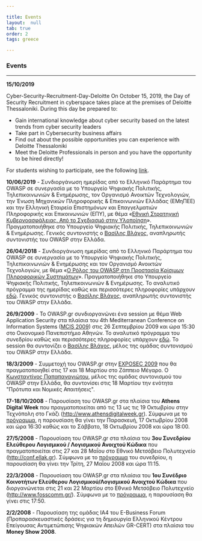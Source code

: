 ```yaml
---

title: Events 
layout:  null
tab: true
order: 2
tags: greece

---
```


### Events

---

**15/10/2019**

Cyber-Security-Recruitment-Day-Deloitte
On October 15, 2019, the Day of Security Recruitment in cyberspace takes place at the premises of Deloitte Thessaloniki. During this day be prepared to:

* Gain international knowledge about cyber security based on the latest trends from cyber security leaders
* Take part in Cybersecurity business affairs
* Find out about the possible opportunities you can experience with Deloitte Thessaloniki
* Meet the Deloitte Professionals in person and you have the opportunity to be hired directly!

For students wishing to participate, see the following [link](https://lnkd.in/gPBQxxw).

**10/06/2019** - Συνδιοργάνωση ημερίδας από το Ελληνικό Παράρτημα του OWASP σε συνεργασία με το Υπουργείο Ψηφιακής Πολιτικής, Τηλεπικοινωνιών & Ενημέρωσης, τον Οργανισμό Ανοικτών Τεχνολογιών, την Ένωση Μηχανικών Πληροφορικής & Επικοινωνιών Ελλάδας (ΕΜηΠΕΕ) και την Ελληνική Εταιρεία Επιστημόνων και Επαγγελματιών Πληροφορικής και Επικοινωνιών (ΕΠΥ), με θέμα «[Εθνική Στρατηγική Κυβερνοασφάλειας. Από το Σχεδιασμό στην Υλοποίηση](https://sites.google.com/s/14LqaL_OYBE4mE-RwUyKEwDM2uLG3FZLm/p/15d_i80Cboy7mE4zBL2ytg_KCLjG8caPE/edit)». Πραγματοποιήθηκε στο Υπουργείο Ψηφιακής Πολιτικής, Τηλεπικοινωνιών & Ενημέρωσης. Γενικός συντονιστής ο [Βασίλης Βλάχος](mailto:vsvlachosATowasp.gr), αναπληρωτής συντονιστής του OWASP στην Ελλάδα.

<!-- ![Owaspmeeting.jpg](Owaspmeeting.jpg "Owaspmeeting.jpg") -->

**26/04/2018** - Συνδιοργάνωση ημερίδας από το Ελληνικό Παράρτημα του OWASP σε συνεργασία με το Υπουργείο Ψηφιακής Πολιτικής, Τηλεπικοινωνιών & Ενημέρωσης και τον Οργανισμό Ανοικτών Τεχνολογιών, με θέμα «[Ο Ρόλος του OWASP στη
Προστασία Κρίσιμων Πληροφορικών Συστημάτων](https://www.facebook.com/events/362073127535010/)». Πραγματοποιήθηκε στο Υπουργείο Ψηφιακής Πολιτικής, Τηλεπικοινωνιών & Ενημέρωσης. Το αναλυτικό πρόγραμμα της ημερίδας καθώς και
περισσότερες πληροφορίες υπάρχουν [εδώ](https://drive.google.com/file/d/1oPO_1VMcHTi_PjRaGTdDBH0OUxRVoqRA/view). Γενικός συντονιστής ο [Βασίλης Βλάχος](mailto:vsvlachosATowasp.gr), αναπληρωτής συντονιστής του OWASP στην Ελλάδα.

**26/9/2009** - Το OWASP.gr συνδιοργανώνει ένα session με θέμα Web Application Security στα πλαίσια του 4th Mediterranean Conference on Information Systems ([MCIS 2009](http://www.mcis2009.org)) στις 26 Σεπτεμβρίου 2009 και ώρα 15:30 στο Οικονομικό Πανεπιστήμιο Αθηνών. Το αναλυτικό πρόγραμμα του συνεδρίου καθώς και περισσότερες πληροφορίες υπάρχουν [εδώ](http://www.mcis2009.org). Το session θα συντονίζει ο [Βασίλης Βλάχος](mailto:vsvlachosATowasp.gr), μέλος της ομάδας συντονισμού του OWASP στην Ελλάδα.

**18/3/2009** - Συμμετοχή του OWASP.gr στην [EXPOSEC 2009](http://www.tsomokos.gr/projects2.php) που θα πραγματοποιηθεί στις 17 και 18 Μαρτίου στο Ζάππειο Μέγαρο. Ο [Κωνσταντίνος Παπαπαναγιώτου](mailto:conpapATowasp.gr), μέλος της ομάδας συντονισμού του OWASP στην Ελλάδα, θα συντονίσει στις 18 Μαρτίου την ενότητα "Πρότυπα και Νομικές Απαιτήσεις".

**17-18/10/2008** - Παρουσίαση του OWASP.gr στα πλαίσια του **Athens Digital Week** που πραγματοποιείται από τις 13 ως τις 19 Οκτωβρίου στην Τεχνόπολη στο Γκάζι (http://www.athensdigitalweek.gr). Σύμφωνα με το [πρόγραμμα](http://www.athensdigitalweek.gr/el/the-core/talk-zone), η παρουσίαση θα γίνει την Παρασκευή, 17 Οκτωβρίου 2008 και ώρα 16:30 καθώς και το Σάββατο, 18 Οκτωβρίου 2008 και ώρα 18:00.

**27/5/2008** - Παρουσίαση του OWASP.gr στα πλαίσια του **3ου Συνεδρίου Ελεύθερου Λογισμικού / Λογισμικού Ανοιχτού Κώδικα** που πραγματοποιείται στις 27 και 28 Μαΐου στο Εθνικό Μετσόβειο Πολυτεχνείο (http://conf.ellak.gr). Σύμφωνα με το
[πρόγραμμα](http://conf.ellak.gr/2008/index.php?option=com_jcalpro&Itemid=138&extmode=week&date=2008-05-25) του συνεδρίου, η παρουσίαση θα γίνει την Τρίτη, 27 Μαΐου 2008 και ώρα 11:15.

**22/3/2008** - Παρουσίαση του OWASP.gr στα πλαίσια του **1ου Συνέδριο Κοινοτήτων Ελεύθερου Λογισμικού/Λογισμικού Ανοιχτού Κώδικα** που διοργανώνεται στις 21 και 22 Μαρτίου στο Εθνικό Μετσόβειο Πολυτεχνείο (http://www.fosscomm.gr/). Σύμφωνα με το [πρόγραμμα](http://www.fosscomm.gr/xoops20171/htdocs/uploads/programma_synedriou.html), η παρουσίαση θα γίνει στις 17:50.

**2/2/2008** - Παρουσίαση της ομάδας IA4 του E-Business Forum (Προπαρασκευαστικές δράσεις για τη δημιουργία Ελληνικού Κέντρου Επείγουσας Αντιμετώπισης Ψηφιακών Απειλών GR-CERT) στα πλαίσια του **Money Show 2008**.